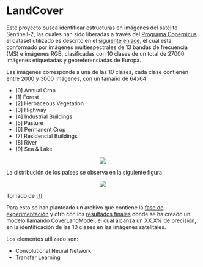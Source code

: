 # LandCover

Este proyecto busca identificar estructuras en imágenes del satélite Sentinell-2, las cuales han sido liberadas a través del [Programa Copernicus](https://www.copernicus.eu/en) el dataset utilizado es descrito en el [siguiente enlace](https://github.com/phelber/EuroSAT), el cual esta conformado por imágenes multiespectrales de 13 bandas de frecuencia (MS) e imágenes RGB, clasificadas con 10 clases de un total de 27000 imágenes etiquetadas y georeferenciadas de Europa.

Las imágenes corresponde a una de las 10 clases, cada clase contienen entre 2000 y 3000 imágenes, con un tamaño de 64x64
- [0] Annual Crop
- [1] Forest
- [2] Herbaceous Vegetation
- [3] Highway
- [4] Industrial Buildings
- [5] Pasture
- [6] Permanent Crop
- [7] Residencial Buildings
- [8] River
- [9] Sea & Lake


<p align="center">
  <img src="https://github.com/davidUrr/LandCover/blob/master/Imagenes/Clases2.png">
</p>

La distribución de los países se observa en la siguiente figura

<p align="center">
  <img src="https://github.com/davidUrr/LandCover/blob/master/Imagenes/distribucion.png">
</p>

Tomado de [[1]](https://arxiv.org/abs/1709.00029)

Para esto se han planteado un archivo que contiene la [fase de experimentación]() y otro con los [resultados finales]() donde se ha creado un modelo llamando CoverLandModel, el cual alcanza un XX.X% de precisión, en la identificación de las 10 clases en las imágenes satelitales.

Los elementos utilizado son:
- Convolutional Neural Network
- Transfer Learning

